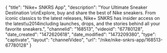 {
    "title": "Nike+ SNKRS App",
    "description": "Your Ultimate Sneaker Destination \n\nExplore, buy and share the best of Nike sneakers. From iconic classics to the latest releases, Nike+ SNKRS has insider access on the latest\u2014including launches, drops, and the stories behind all your favorite sneakers.",
    "channelid": "168513",
    "videoid": "67780128",
    "date_created": "1472620618",
    "date_modified": "1473209380",
    "type": "captivate",
    "layout": "channelVideo",
    "url": "\/nike\/nike-snkrs-app\/168513-67780128"
}